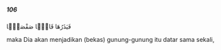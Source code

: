 ##### 106

<span class="ayah">فَيَذَرُهَا قَاعًۭا صَفْصَفًۭا</span>

<span class="ayah_translation">maka Dia akan menjadikan (bekas) gunung-gunung itu datar sama sekali,</span>
